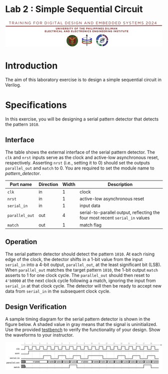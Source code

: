 # Lab 2 : Simple Sequential Circuit

![header](image.png)

# Introduction
The aim of this laboratory exercise is to design a simple sequential circuit in Verilog.

# Specifications
In this exercise, you will be designing a serial pattern detector that detects the pattern `1010`.

## Interface
The table shows the external interface of the serial pattern detector. The `clk` and `nrst` inputs serve as the clock and active-low asynchronous reset, respectively. Asserting `nrst` (i.e., setting it to $0$) should set the outputs `parallel_out` and `match` to $0$. You are required to set the module name to *pattern_detector*.

| Port name | Direction | Width | Description |
|---|---|---|---|
| `clk` | in | 1 | clock |
| `nrst` | in | 1 | active-low asynchronous reset |
| `serial_in` | in | 1 | input data |
| `parallel_out` | out | 4 | serial-to-parallel output, reflecting the four most recent `serial_in` values |
| `match` | out | 1 | match flag |

## Operation
The serial pattern detector should detect the pattern `1010`. At each rising edge of the clock, the detector shifts in a 1-bit value from the input `serial_in` into a 4-bit output, `parallel_out`, at the least significant bit (LSB). When `parallel_out` matches the target pattern `1010`, the 1-bit output `match` asserts to $1$ for one clock cycle. The `parallel_out` should then reset to `4'b0000` at the next clock cycle following a match, ignoring the input from `serial_in` at that clock cycle. The detector will then be ready to accept new data from `serial_in` in the subsequent clock cycle. 

## Design Verification
A sample timing diagram for the serial pattern detector is shown in the figure below. A shaded value in gray means that the signal is uninitialized. Use the provided [testbench](tb/tb_pattern_detector.v) to verify the functionality of your design. Show the waveforms to your instructor.

![timing diagram](image-1.png)
